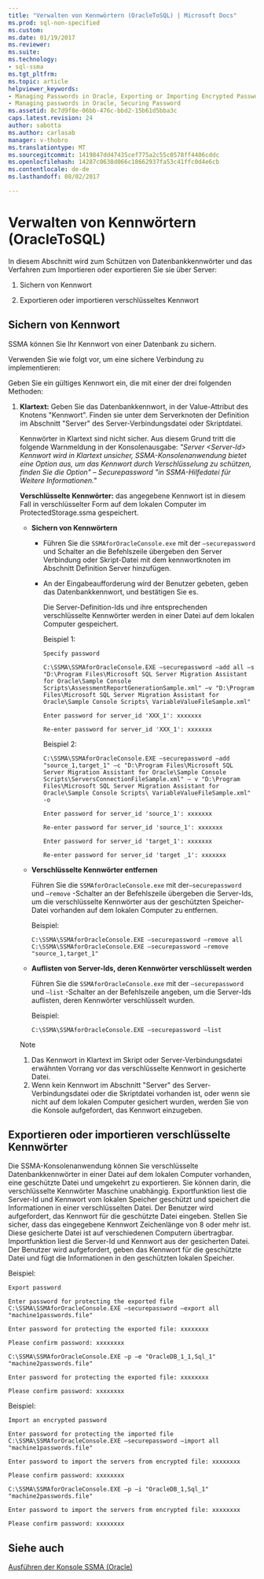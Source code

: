 ```yaml
---
title: "Verwalten von Kennwörtern (OracleToSQL) | Microsoft Docs"
ms.prod: sql-non-specified
ms.custom: 
ms.date: 01/19/2017
ms.reviewer: 
ms.suite: 
ms.technology:
- sql-ssma
ms.tgt_pltfrm: 
ms.topic: article
helpviewer_keywords:
- Managing Passwords in Oracle, Exporting or Importing Encrypted Password
- Managing passwords in Oracle, Securing Password
ms.assetid: 8c7d9f8e-06bb-476c-bbd2-15b61d5bba3c
caps.latest.revision: 24
author: sabotta
ms.author: carlasab
manager: v-thobro
ms.translationtype: MT
ms.sourcegitcommit: 1419847dd47435cef775a2c55c0578ff4406cddc
ms.openlocfilehash: 14287c0638d066c18662937fa53c41ffc0d4e6cb
ms.contentlocale: de-de
ms.lasthandoff: 08/02/2017

---
```

# <a name="managing-passwords-oracletosql"></a>Verwalten von Kennwörtern (OracleToSQL)
In diesem Abschnitt wird zum Schützen von Datenbankkennwörter und das Verfahren zum Importieren oder exportieren Sie sie über Server:  
  
1.  Sichern von Kennwort  
  
2.  Exportieren oder importieren verschlüsseltes Kennwort  
  
## <a name="securing-password"></a>Sichern von Kennwort  
SSMA können Sie Ihr Kennwort von einer Datenbank zu sichern.  
  
Verwenden Sie wie folgt vor, um eine sichere Verbindung zu implementieren:  
  
Geben Sie ein gültiges Kennwort ein, die mit einer der drei folgenden Methoden:  
  
1.  **Klartext:** Geben Sie das Datenbankkennwort, in der Value-Attribut des Knotens "Kennwort". Finden sie unter dem Serverknoten der Definition im Abschnitt "Server" des Server-Verbindungsdatei oder Skriptdatei.  
  
    Kennwörter in Klartext sind nicht sicher. Aus diesem Grund tritt die folgende Warnmeldung in der Konsolenausgabe: *"Server &lt;Server-Id&gt; Kennwort wird in Klartext unsicher, SSMA-Konsolenanwendung bietet eine Option aus, um das Kennwort durch Verschlüsselung zu schützen, finden Sie die Option" – Securepassword "in SSMA-Hilfedatei für Weitere Informationen."*  
  
    **Verschlüsselte Kennwörter:** das angegebene Kennwort ist in diesem Fall in verschlüsselter Form auf dem lokalen Computer im ProtectedStorage.ssma gespeichert.  
  
    -   **Sichern von Kennwörtern**  
  
        -   Führen Sie die `SSMAforOracleConsole.exe` mit der `–securepassword` und Schalter an die Befehlszeile übergeben den Server Verbindung oder Skript-Datei mit dem kennwortknoten im Abschnitt Definition Server hinzufügen.  
  
        -   An der Eingabeaufforderung wird der Benutzer gebeten, geben das Datenbankkennwort, und bestätigen Sie es.  
  
            Die Server-Definition-Ids und ihre entsprechenden verschlüsselte Kennwörter werden in einer Datei auf dem lokalen Computer gespeichert.  
            
            Beispiel 1:  
            
                Specify password
                
                C:\SSMA\SSMAforOracleConsole.EXE –securepassword –add all –s "D:\Program Files\Microsoft SQL Server Migration Assistant for Oracle\Sample Console Scripts\AssessmentReportGenerationSample.xml" –v "D:\Program Files\Microsoft SQL Server Migration Assistant for Oracle\Sample Console Scripts\ VariableValueFileSample.xml"
                
                Enter password for server_id 'XXX_1': xxxxxxx
                
                Re-enter password for server_id 'XXX_1': xxxxxxx
            
            Beispiel 2:
            
                C:\SSMA\SSMAforOracleConsole.EXE –securepassword –add "source_1,target_1" –c "D:\Program Files\Microsoft SQL Server Migration Assistant for Oracle\Sample Console Scripts\ServersConnectionFileSample.xml" – v "D:\Program Files\Microsoft SQL Server Migration Assistant for Oracle\Sample Console Scripts\ VariableValueFileSample.xml" -o
                
                Enter password for server_id 'source_1': xxxxxxx
                
                Re-enter password for server_id 'source_1': xxxxxxx
                
                Enter password for server_id 'target_1': xxxxxxx
                
                Re-enter password for server_id 'target _1': xxxxxxx  
    
    -   **Verschlüsselte Kennwörter entfernen**  
  
        Führen Sie die `SSMAforOracleConsole.exe` mit der`–securepassword` und `–remove` -Schalter an der Befehlszeile übergeben die Server-Ids, um die verschlüsselte Kennwörter aus der geschützten Speicher-Datei vorhanden auf dem lokalen Computer zu entfernen.  
        
        Beispiel:  
        
            C:\SSMA\SSMAforOracleConsole.EXE –securepassword –remove all
            C:\SSMA\SSMAforOracleConsole.EXE –securepassword –remove "source_1,target_1"  
  
    -   **Auflisten von Server-Ids, deren Kennwörter verschlüsselt werden**  
  
        Führen Sie die `SSMAforOracleConsole.exe` mit der `–securepassword` und `–list` -Schalter an der Befehlszeile angeben, um die Server-Ids auflisten, deren Kennwörter verschlüsselt wurden.  
  
        Beispiel:  
        
            C:\SSMA\SSMAforOracleConsole.EXE –securepassword –list  
  
    > [!NOTE]  
    > 1.  Das Kennwort in Klartext im Skript oder Server-Verbindungsdatei erwähnten Vorrang vor das verschlüsselte Kennwort in gesicherte Datei.  
    > 2.  Wenn kein Kennwort im Abschnitt "Server" des Server-Verbindungsdatei oder die Skriptdatei vorhanden ist, oder wenn sie nicht auf dem lokalen Computer gesichert wurden, werden Sie von die Konsole aufgefordert, das Kennwort einzugeben.  
  
## <a name="exporting-or-importing-encrypted-passwords"></a>Exportieren oder importieren verschlüsselte Kennwörter  
Die SSMA-Konsolenanwendung können Sie verschlüsselte Datenbankkennwörter in einer Datei auf dem lokalen Computer vorhanden, eine geschützte Datei und umgekehrt zu exportieren. Sie können darin, die verschlüsselte Kennwörter Maschine unabhängig. Exportfunktion liest die Server-Id und Kennwort vom lokalen Speicher geschützt und speichert die Informationen in einer verschlüsselten Datei. Der Benutzer wird aufgefordert, das Kennwort für die geschützte Datei eingeben. Stellen Sie sicher, dass das eingegebene Kennwort Zeichenlänge von 8 oder mehr ist. Diese gesicherte Datei ist auf verschiedenen Computern übertragbar. Importfunktion liest die Server-Id und Kennwort aus der gesicherten Datei. Der Benutzer wird aufgefordert, geben das Kennwort für die geschützte Datei und fügt die Informationen in den geschützten lokalen Speicher.  
  
Beispiel:  

    Export password
    
    Enter password for protecting the exported file C:\SSMA\SSMAforOracleConsole.EXE –securepassword –export all "machine1passwords.file"
    
    Enter password for protecting the exported file: xxxxxxxx
    
    Please confirm password: xxxxxxxx
    
    C:\SSMA\SSMAforOracleConsole.EXE –p –e "OracleDB_1_1,Sql_1" "machine2passwords.file"
    
    Enter password for protecting the exported file: xxxxxxxx
    
    Please confirm password: xxxxxxxx  
  
Beispiel:  

    Import an encrypted password
    
    Enter password for protecting the imported file C:\SSMA\SSMAforOracleConsole.EXE –securepassword –import all "machine1passwords.file"
    
    Enter password to import the servers from encrypted file: xxxxxxxx
    
    Please confirm password: xxxxxxxx
    
    C:\SSMA\SSMAforOracleConsole.EXE –p –i "OracleDB_1,Sql_1" "machine2passwords.file"
    
    Enter password to import the servers from encrypted file: xxxxxxxx
    
    Please confirm password: xxxxxxxx  
  
## <a name="see-also"></a>Siehe auch  
[Ausführen der Konsole SSMA (Oracle)](http://msdn.microsoft.com/en-us/7228ccba-c69f-4b4c-8664-01a2750183c5)  
  


